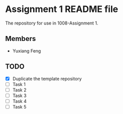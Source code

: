 # Assignment 1 README file

The repository for use in 1008-Assignment 1.

## Members

* Yuxiang Feng

## TODO

- [x] Duplicate the template repository
- [ ] Task 1
- [ ] Task 2
- [ ] Task 3
- [ ] Task 4
- [ ] Task 5
